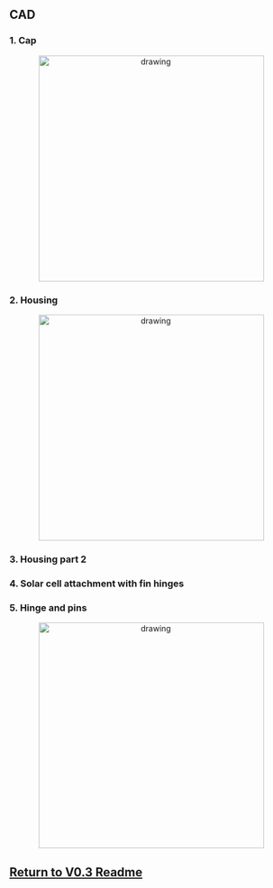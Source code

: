 ## CAD
### 1. Cap

<p align="center">
<img src="https://user-images.githubusercontent.com/87868879/166604487-b1d19e6a-9153-49f3-b765-6ddcd2150b6c.jpg" alt="drawing" width="400"/>
</p>

### 2. Housing

<p align="center">
<img src="https://user-images.githubusercontent.com/87868879/166604357-2d2b82c1-e3c4-4f32-968c-956553ddc570.jpg" alt="drawing" width="400"/>
</p>

### 3. Housing part 2

### 4. Solar cell attachment with fin hinges



### 5. Hinge and pins

<p align="center">
<img src="https://user-images.githubusercontent.com/87868879/167021817-147ca9b9-292e-45fb-a1e0-cf047cd3febb.jpg" alt="drawing" width="400"/>
</p>



## [Return to V0.3 Readme](https://github.com/ARTS-Laboratory/Solar-Charged-UAV-deployable-Penetrometer-System-for-Fault-Detection-of-Geological-Structures/tree/main/hardware_design/V0.0/V0.3)

